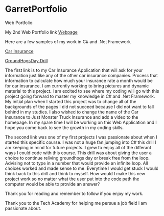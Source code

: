 # GarretPortfolio
 Web Portfolio
 
 My 2nd Web Portfolio link
 [Webpage](https://garretbreitenbachportfolio.com/)

Here are a few samples of my work in C# and .Net Framework

[Car Insurance](https://github.com/Garretbre/C-Projects/tree/main/CarInsurance)

[GroundHogsDay Drill](https://github.com/Garretbre/C-Projects/tree/main/Console%20Application%20Bool)

The first link is to my Car Insurance Application that will ask for your information just like any of the other car insurance companies. Process that information 
to calculate how much your insurance rate a month would be for car insurance. I am currently working to bring pictures and dynamic material to this project. I am 
excited to see where my coding will go with this project going forward to master my knowledge in C# and .Net Framework. My initial plan when I started this project 
was to change all of the backgrounds of the pages I did not succeed because I did not want to fall behind in my studies. I also wished to change the name of the Car 
Insurance to Just Monster Truck Insurance and add a video to the homepage. In my spare time I will be working on this Web Application and I hope you come back to see 
the growth in my coding skills.

The second link was one of my first projects I was passionate about when I started this specific course. I was not a huge fan jumping into C# this drill I am 
keeping in mind for future projects. I grew to enjoy all of the differant ways I could code with this course. This drill was about giving the user a choice to 
continue reliving groundhogs day or break free from the loop. Advising not to type in a number that would provide an infinite loop. All choices worked and made 
sense to me. Everytime I would get stuck I would think back to this drill and think to myself. How would I make this new project work so no matter what the user 
put into the code path the computer would be able to provide an answer?

Thank you for reading and remember to follow if you enjoy my work.

Thank you to the Tech Academy for helping me persue a job field I am passionate about.
